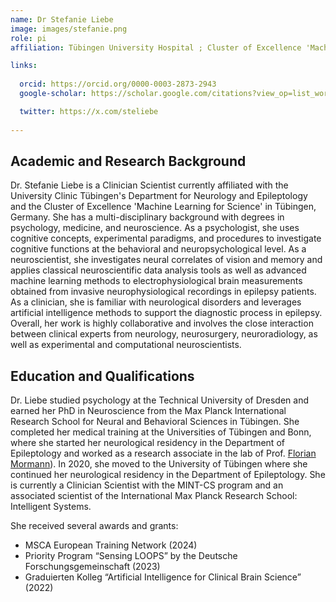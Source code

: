 ```yaml
---
name: Dr Stefanie Liebe
image: images/stefanie.png
role: pi
affiliation: Tübingen University Hospital ; Cluster of Excellence 'Machine Learning for Science'

links:
   
  orcid: https://orcid.org/0000-0003-2873-2943
  google-scholar: https://scholar.google.com/citations?view_op=list_works&hl=en&user=38Sq-ZYAAAAJ&gmla=AETOMgGh1qy5PwsIjqWWuizVFHaW7IQdAPHpdhIAhdMlJikuyfGC7Abtzro4BnwqwKqxjABvieRw8jrCE4aKBHSw5HToILNNm2hG6FjQsibVXpqsu0_I5to1A

  twitter: https://x.com/steliebe
  
---
```


## Academic and Research Background

Dr. Stefanie Liebe is a Clinician Scientist currently affiliated with the University Clinic Tübingen's Department for Neurology and Epileptology and the Cluster of Excellence 'Machine Learning for Science' in Tübingen, Germany. She has a multi-disciplinary background with degrees in psychology, medicine, and neuroscience. As a psychologist, she uses cognitive concepts, experimental paradigms, and procedures to investigate cognitive functions at the behavioral and neuropsychological level. As a neuroscientist, she investigates neural correlates of vision and memory and applies classical neuroscientific data analysis tools as well as advanced machine learning methods to electrophysiological brain measurements obtained from invasive neurophysiological recordings in epilepsy patients. As a clinician, she is familiar with neurological disorders and leverages artificial intelligence methods to support the diagnostic process in epilepsy. Overall, her work is highly collaborative and involves the close interaction between clinical experts from neurology, neurosurgery, neuroradiology, as well as experimental and computational neuroscientists.

## Education and Qualifications

Dr. Liebe studied psychology at the Technical University of Dresden and earned her PhD in Neuroscience from the Max Planck International Research School for Neural and Behavioral Sciences in Tübingen. She completed her medical training at the Universities of Tübingen and Bonn, where she started her neurological residency in the Department of Epileptology and worked as a research associate in the lab of Prof. [Florian Mormann](https://www.uni-bonn.de/de/forschung-lehre/forschungsprofil/transdisziplinaere-forschungsbereiche/tra-3-life-1/mitgliederverzeichnis/florian-mormann)). In 2020, she moved to the University of Tübingen where she continued her neurological residency in the Department of Epileptology. She is currently a Clinician Scientist with the MINT-CS program and an associated scientist of the International Max Planck Research School: Intelligent Systems.

She received several awards and grants:
- MSCA European Training Network (2024)
- Priority Program “Sensing LOOPS” by the Deutsche Forschungsgemeinschaft (2023)
- Graduierten Kolleg “Artificial Intelligence for Clinical Brain Science” (2022)
